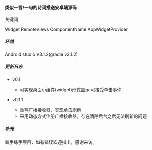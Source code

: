 #### 类似一言/一句的诗词推送安卓端源码

关键词

Widget RemoteViews ComponentName AppWidgetProvider

##### 环境 

Android studio V3.1.2(gradle v3.1.2)


##### 更新日志
* v0.1
    * 可实现桌面小组件(widget)形式显示 可接受单击事件
	
* v0.1.1
    * 重写广播接收器，实现单击刷新
	* 采用动态方式注册广播接收器，存在清除后台之后无法刷新的问题

##### 补充


新手练手项目，如有错误欢迎指出，感谢来访。


